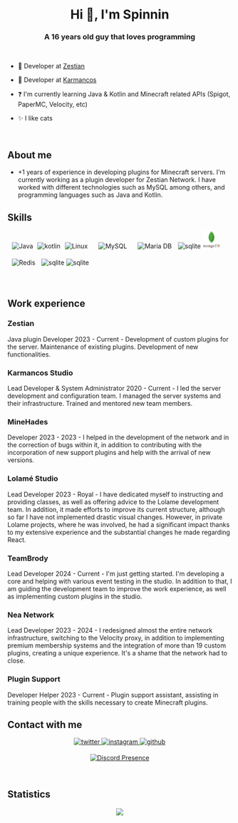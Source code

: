 <h1 align="center">Hi 👋, I'm Spinnin</h1>
<h3 align="center">A 16 years old guy that loves programming</h3>  
<br/>  
  
- 🔭 Developer at [Zestian](https://discord.gg/zestianmc)
- 🔭 Developer at [Karmancos](https://karmancos.42web.io)
  

- ❓ I'm currently learning Java & Kotlin and Minecraft related APIs (Spigot, PaperMC, Velocity, etc)
  

- ✨ I like cats
  

<br/>  

## About me
- +1 years of experience in developing plugins for Minecraft servers. I'm currently working as a plugin developer for Zestian Network. I have worked with different technologies such as MySQL among others, and programming languages such as Java and Kotlin.


## Skills

<img style="margin: 10px" src="https://profilinator.rishav.dev/skills-assets/java-original-wordmark.svg" alt="Java" height="50" /><img src="https://www.vectorlogo.zone/logos/kotlinlang/kotlinlang-icon.svg" alt="kotlin" width="40" height="40"/><img style="margin: 10px" src="https://profilinator.rishav.dev/skills-assets/linux-original.svg" alt="Linux" height="50" /> <img style="margin: 10px" src="https://profilinator.rishav.dev/skills-assets/mysql-original-wordmark.svg" alt="MySQL" height="50" /> <img style="margin: 10px" src="https://profilinator.rishav.dev/skills-assets/mariadb.png" alt="Maria DB" height="50" />   <img src="https://www.vectorlogo.zone/logos/sqlite/sqlite-icon.svg" alt="sqlite" width="40" height="40"/>  <img src="https://raw.githubusercontent.com/devicons/devicon/master/icons/mongodb/mongodb-original-wordmark.svg" alt="mongodb" width="40" height="40"/> <img style="margin: 10px" src="https://profilinator.rishav.dev/skills-assets/redis-original-wordmark.svg" alt="Redis" height="50" /> <img src="https://cdn.discordapp.com/attachments/1107295779825135683/1208748215919317072/-5-10-2023.png?ex=66001900&is=65eda400&hm=34561c43fa35fde87e14bdac2a0dd9c90ff1818ea07c7b5f3fe802f7229c67a3&" alt="sqlite" width="40" height="40"/> <img src="https://cdn.discordapp.com/attachments/903621197382709322/1218332345250091121/3fb1362dc39995e21583a4547f45c77c.png?ex=6607476a&is=65f4d26a&hm=767e05003128cf12416448b930a530499e71424d6835fab22dfc26e060c70e05&" alt="sqlite" width="40" height="40"/> 


<br/>  

## Work experience
<h3>Zestian</h3>
Java plugin Developer                                         2023 - Current
- Development of custom plugins for the server. Maintenance of existing plugins. Development of new functionalities.

<h3>Karmancos Studio</h3>
Lead Developer & System Administrator                                        2020 - Current
- I led the server development and configuration team. I managed the server systems and their infrastructure. Trained and mentored new team members.

<h3>MineHades</h3>
Developer                                                     2023 - 2023
- I helped in the development of the network and in the correction of bugs within it, in addition to contributing with the incorporation of new support plugins and help with the arrival of new versions.

<h3>Lolamé Studio</h3>
Lead Developer                                                2023 - Royal
- I have dedicated myself to instructing and providing classes, as well as offering advice to the Lolame development team. In addition, it made efforts to improve its current structure, although so far I have not implemented drastic visual changes. However, in private Lolame projects, where he was involved, he had a significant impact thanks to my extensive experience and the substantial changes he made regarding React.

<h3>TeamBrody</h3>
Lead Developer                                                2024 - Current
- I'm just getting started. I'm developing a core and helping with various event testing in the studio. In addition to that, I am guiding the development team to improve the work experience, as well as implementing custom plugins in the studio.

<h3>Nea Network</h3>
Lead Developer                                                2023 - 2024
- I redesigned almost the entire network infrastructure, switching to the Velocity proxy, in addition to implementing premium membership systems and the integration of more than 19 custom plugins, creating a unique experience. It's a shame that the network had to close.

<h3>Plugin Support</h3>
Developer Helper                                               2023 - Current
- Plugin support assistant, assisting in training people with the skills necessary to create Minecraft plugins.


## Contact with me
<div align="center">
<a href="https://twitter.com/spinnin34" target="_blank">
<img src=https://img.shields.io/badge/twitter-%2300acee.svg?&style=for-the-badge&logo=twitter&logoColor=white alt=twitter style="margin-bottom: 5px;" />
</a>
<a href="https://instagram.com/ahmedos08" target="_blank">
<img src=https://img.shields.io/badge/instagram-%23000000.svg?&style=for-the-badge&logo=instagram&logoColor=white alt=instagram style="margin-bottom: 5px;" />
</a>
<a href="https://github.com/spinnin34" target="_blank">
<img src=https://img.shields.io/badge/github-%2324292e.svg?&style=for-the-badge&logo=github&logoColor=white alt=github style="margin-bottom: 5px;" />
</a>  


[![Discord Presence](https://lanyard.cnrad.dev/api/807665320088829973)](https://discord.com/users/807665320088829973)
</div>  
  

<br/>  


## Statistics
<div align="center"><img src="https://github-readme-stats.vercel.app/api?username=spinnin34&show_icons=true&count_private=true&hide_border=true&locale=es&theme=dracula" align="center" /></div>  

<br/>  

